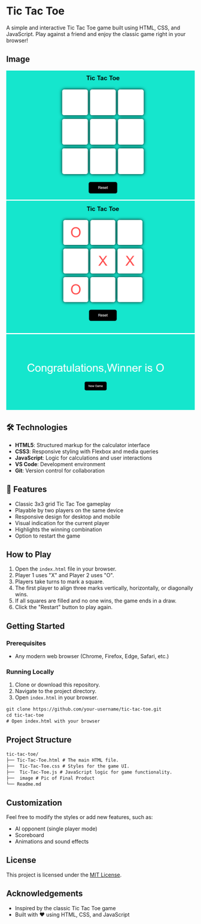 # Tic Tac Toe

A simple and interactive Tic Tac Toe game built using HTML, CSS, and JavaScript. Play against a friend and enjoy the classic game right in your browser!

## Image

![Calculator](image/GamePic.png)
![Calculator](image/midgame.png)
![Calculator](image/result.png)

<!-- Optionally add a screenshot or a link to the live demo here -->
<!-- ![Game Screenshot](screenshot.png) -->

## 🛠️ Technologies
- **HTML5**: Structured markup for the calculator interface
- **CSS3**: Responsive styling with Flexbox and media queries
- **JavaScript**: Logic for calculations and user interactions
- **VS Code**: Development environment
- **Git**: Version control for collaboration

## 🚀 Features

- Classic 3x3 grid Tic Tac Toe gameplay
- Playable by two players on the same device
- Responsive design for desktop and mobile
- Visual indication for the current player
- Highlights the winning combination
- Option to restart the game

## How to Play

1. Open the `index.html` file in your browser.
2. Player 1 uses "X" and Player 2 uses "O".
3. Players take turns to mark a square.
4. The first player to align three marks vertically, horizontally, or diagonally wins.
5. If all squares are filled and no one wins, the game ends in a draw.
6. Click the "Restart" button to play again.

## Getting Started

### Prerequisites

- Any modern web browser (Chrome, Firefox, Edge, Safari, etc.)

### Running Locally

1. Clone or download this repository.
2. Navigate to the project directory.
3. Open `index.html` in your browser.

```
git clone https://github.com/your-username/tic-tac-toe.git
cd tic-tac-toe
# Open index.html with your browser
```

## Project Structure

```
tic-tac-toe/
├── Tic-Tac-Toe.html # The main HTML file.
├──  Tic-Tac-Toe.css # Styles for the game UI.
├──  Tic-Tac-Toe.js # JavaScript logic for game functionality.
├──  image # Pic of Final Product
└── Readme.md
```

## Customization

Feel free to modify the styles or add new features, such as:

- AI opponent (single player mode)
- Scoreboard
- Animations and sound effects

## License

This project is licensed under the [MIT License](LICENSE).

## Acknowledgements

- Inspired by the classic Tic Tac Toe game
- Built with ❤️ using HTML, CSS, and JavaScript
